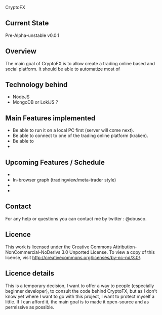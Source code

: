 CryptoFX

## Current State
Pre-Alpha-unstable v0.0.1

## Overview

The main goal of CryptoFX is to allow create a trading online based and social platform.
It should be able to automatize most of

## Technology behind
* NodeJS
* MongoDB or LokiJS ?

## Main Features implemented

* Be able to run it on a local PC first (server will come next).
* Be able to connect to one of the trading online platform (kraken).
* Be able to
*

## Upcoming Features / Schedule

*
* In-browser graph (tradingview/meta-trader style)
*
*

## Contact

For any help or questions you can contact me by twitter : @obusco.

## Licence

This work is licensed under the Creative Commons
Attribution-NonCommercial-NoDerivs 3.0 Unported License.
To view a copy of this license, visit
http://creativecommons.org/licenses/by-nc-nd/3.0/.

## Licence details

This is a temporary decision, I want to offer a way to people (especially beginner developer), to consult the code behind
CryptoFX, but as I don't know yet where I want to go with this project, I want to protect myself a little.
If I can afford it, the main goal is to made it open-source and as permissive as possible.
